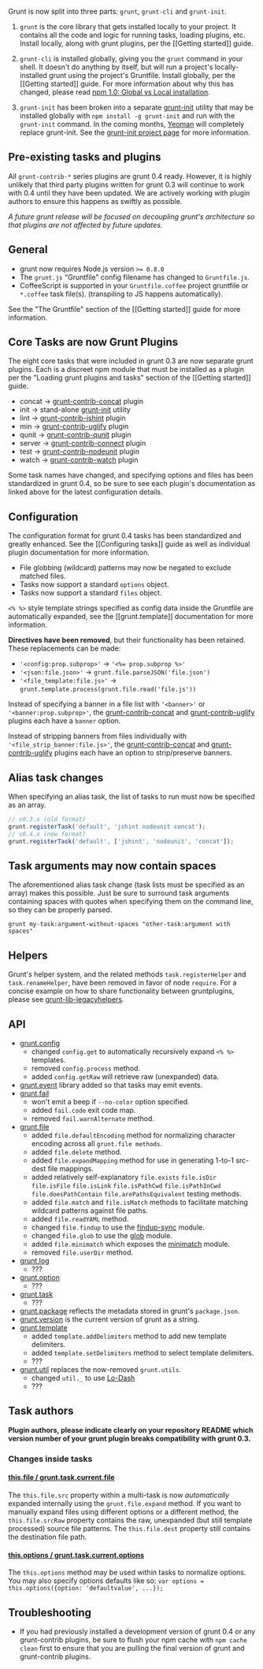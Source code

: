 Grunt is now split into three parts: `grunt`, `grunt-cli` and `grunt-init`.

1. `grunt` is the core library that gets installed locally to your project. It contains all the code and logic for running tasks, loading plugins, etc. Install locally, along with grunt plugins, per the [[Getting started]] guide.

2. `grunt-cli` is installed globally, giving you the `grunt` command in your shell. It doesn't do anything by itself, but will run a project's locally-installed grunt using the project's Gruntfile. Install globally, per the [[Getting started]] guide.  For more information about why this has changed, please read [npm 1.0: Global vs Local installation](http://blog.nodejs.org/2011/03/23/npm-1-0-global-vs-local-installation).

3. `grunt-init` has been broken into a separate [grunt-init](/gruntjs/grunt-init) utility that may be installed globally with `npm install -g grunt-init` and run with the `grunt-init` command.  In the coming months, [Yeoman](http://yeoman.io/) will completely replace grunt-init.  See the [grunt-init project page](/gruntjs/grunt-init) for more information.

## Pre-existing tasks and plugins
All `grunt-contrib-*` series plugins are grunt 0.4 ready.  However, it is highly unlikely that third party plugins written for grunt 0.3 will continue to work with 0.4 until they have been updated.  We are actively working with plugin authors to ensure this happens as swiftly as possible.

_A future grunt release will be focused on decoupling grunt's architecture so that plugins are not affected by future updates._

## General
* grunt now requires Node.js version `>= 0.8.0`
* The `grunt.js` "Gruntfile" config filename has changed to `Gruntfile.js`.
* CoffeeScript is supported in your `Gruntfile.coffee` project gruntfile or `*.coffee` task file(s). (transpiling to JS happens automatically).

See the "The Gruntfile" section of the [[Getting started]] guide for more information.

## Core Tasks are now Grunt Plugins
The eight core tasks that were included in grunt 0.3 are now separate grunt plugins. Each is a discreet npm module that must be installed as a plugin per the "Loading grunt plugins and tasks" section of the [[Getting started]] guide.

* concat → [grunt-contrib-concat](/gruntjs/grunt-contrib-concat) plugin
* init → stand-alone [grunt-init](/gruntjs/grunt-init) utility
* lint → [grunt-contrib-jshint](/gruntjs/grunt-contrib-jshint) plugin
* min → [grunt-contrib-uglify](/gruntjs/grunt-contrib-uglify) plugin
* qunit → [grunt-contrib-qunit](/gruntjs/grunt-contrib-qunit) plugin
* server → [grunt-contrib-connect](/gruntjs/grunt-contrib-connect) plugin
* test → [grunt-contrib-nodeunit](/gruntjs/grunt-contrib-nodeunit) plugin
* watch → [grunt-contrib-watch](/gruntjs/grunt-contrib-watch) plugin

Some task names have changed, and specifying options and files has been standardized in grunt 0.4, so be sure to see each plugin's documentation as linked above for the latest configuration details.

## Configuration
The configuration format for grunt 0.4 tasks has been standardized and greatly enhanced. See the [[Configuring tasks]] guide as well as individual plugin documentation for more information.

* File globbing (wildcard) patterns may now be negated to exclude matched files.
* Tasks now support a standard `options` object.
* Tasks now support a standard `files` object.

`<% %>` style template strings specified as config data inside the Gruntfile are automatically expanded, see the [[grunt.template]] documentation for more information.

**Directives have been removed**, but their functionality has been retained. These replacements can be made:

* `'<config:prop.subprop>'` → `'<%= prop.subprop %>'`
* `'<json:file.json>'` → `grunt.file.parseJSON('file.json')`
* `'<file_template:file.js>'` → `grunt.template.process(grunt.file.read('file.js'))`

Instead of specifying a banner in a file list with `'<banner>'` or `'<banner:prop.subprop>'`, the [grunt-contrib-concat](/gruntjs/grunt-contrib-concat) and [grunt-contrib-uglify](/gruntjs/grunt-contrib-uglify) plugins each have a `banner` option.

Instead of stripping banners from files individually with `'<file_strip_banner:file.js>'`, the [grunt-contrib-concat](/gruntjs/grunt-contrib-concat) and [grunt-contrib-uglify](/gruntjs/grunt-contrib-uglify) plugins each have an option to strip/preserve banners.

## Alias task changes
When specifying an alias task, the list of tasks to run must now be specified as an array.

```js
// v0.3.x (old format)
grunt.registerTask('default', 'jshint nodeunit concat');
// v0.4.x (new format)
grunt.registerTask('default', ['jshint', 'nodeunit', 'concat']);
```

## Task arguments may now contain spaces
The aforementioned alias task change (task lists must be specified as an array) makes this possible. Just be sure to surround task arguments containing spaces with quotes when specifying them on the command line, so they can be properly parsed.

```shell
grunt my-task:argument-without-spaces "other-task:argument with spaces"
```

## Helpers
Grunt's helper system, and the related methods `task.registerHelper` and `task.renameHelper`, have been removed in favor of node `require`. For a concise example on how to share functionality between gruntplugins, please see [grunt-lib-legacyhelpers](/gruntjs/grunt-lib-legacyhelpers).

## API
* [grunt.config](grunt.config)
  * changed `config.get` to automatically recursively expand `<% %>` templates.
  * removed `config.process` method.
  * added `config.getRaw` will retrieve raw (unexpanded) data.
* [grunt.event](grunt.event) library added so that tasks may emit events.
* [grunt.fail](grunt.fail)
  * won't emit a beep if `--no-color` option specified.
  * added `fail.code` exit code map.
  * removed `fail.warnAlternate` method.
* [grunt.file](grunt.file)
  * added `file.defaultEncoding` method for normalizing character encoding across all `grunt.file methods`.
  * added `file.delete` method.
  * added `file.expandMapping` method for use in generating 1-to-1 src-dest file mappings.
  * added relatively self-explanatory `file.exists` `file.isDir` `file.isFile` `file.isLink` `file.isPathCwd` `file.isPathInCwd` `file.doesPathContain` `file.arePathsEquivalent` testing methods.
  * added `file.match` and `file.isMatch` methods to facilitate matching wildcard patterns against file paths.
  * added `file.readYAML` method.
  * changed `file.findup` to use the [findup-sync](https://github.com/cowboy/node-findup-sync) module.
  * changed `file.glob` to use the [glob](https://github.com/isaacs/node-glob) module.
  * added `file.minimatch` which exposes the [minimatch](https://github.com/isaacs/minimatch) module.
  * removed `file.userDir` method.
* [grunt.log](grunt#wiki-grunt-log)
  * ???
* [grunt.option](grunt#wiki-grunt-option)
  * ???
* [grunt.task](grunt#wiki-grunt-task)
  * ???
* [grunt.package](grunt#wiki-grunt-package) reflects the metadata stored in grunt's `package.json`.
* [grunt.version](grunt#wiki-grunt-version) is the current version of grunt as a string.
* [grunt.template](grunt.template)
  * added `template.addDelimiters` method to add new template delimiters.
  * added `template.setDelimiters` method to select template delimiters.
  * ???
* [grunt.util](grunt.util) replaces the now-removed `grunt.utils`.
  * changed `util._` to use [Lo-Dash](http://lodash.com/)
  * ???

## Task authors
**Plugin authors, please indicate clearly on your repository README which version number of your grunt plugin breaks compatibility with grunt 0.3.**

### Changes inside tasks
#### [this.file / grunt.task.current.file](grunt.task#wiki-this-file)
The `this.file.src` property within a multi-task is now _automatically_ expanded internally using the `grunt.file.expand` method. If you want to manually expand files using different options or a different method, the `this.file.srcRaw` property contains the raw, unexpanded (but still template processed) source file patterns. The `this.file.dest` property still contains the destination file path.

#### [this.options / grunt.task.current.options](grunt.task#wiki-this-options)
The `this.options` method may be used within tasks to normalize options. You may also specify options defaults like so: `var options = this.options({option: 'defaultvalue', ...});`

## Troubleshooting

* If you had previously installed a development version of grunt 0.4 or any grunt-contrib plugins, be sure to flush your npm cache with `npm cache clean` first to ensure that you are pulling the final version of grunt and grunt-contrib plugins.
